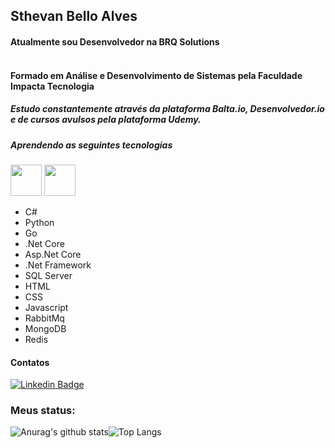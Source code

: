 ## Sthevan Bello Alves
####  Atualmente sou Desenvolvedor na BRQ Solutions <br><br>

#### Formado em Análise e Desenvolvimento de Sistemas pela Faculdade Impacta Tecnologia
##### Estudo constantemente através da plataforma Balta.io, Desenvolvedor.io e de cursos avulsos pela plataforma Udemy.
##### Aprendendo as seguintes tecnologias
<img src="https://cdn.jsdelivr.net/gh/devicons/devicon/icons/csharp/csharp-original.svg" width="50" height="50"/> <img src="https://cdn.jsdelivr.net/gh/devicons/devicon/icons/dotnetcore/dotnetcore-original.svg" width="50" height="50"/> 
- C#
- Python
- Go
- .Net Core
- Asp.Net Core
- .Net Framework
- SQL Server
- HTML
- CSS
- Javascript
- RabbitMq
- MongoDB
- Redis
#### Contatos

[![Linkedin Badge](https://img.shields.io/badge/-LinkedIn-blue?style=flat-square&logo=Linkedin&logoColor=white&link=https://www.linkedin.com/in/sthevan/)](https://www.linkedin.com/in/sthevan/)

### Meus status:
![Anurag's github stats](https://github-readme-stats.vercel.app/api?username=sthevanbello&show_icons=true&theme=radical&include_all_commits=true&count_private=true)![Top Langs](https://github-readme-stats.vercel.app/api/top-langs/?username=sthevanbello&show_icons=true&layout=compact&langs_count=10&theme=radical)

